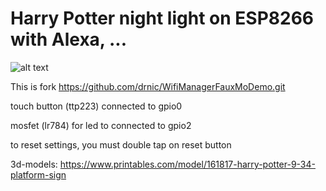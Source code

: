 # Harry Potter night light on ESP8266 with Alexa, ...

![alt text](https://cdn4.cdn-telegram.org/file/nQHny7IkjhF-XrnG_R96miWfoabArVVXbL9cfZ0GEse-21SWB8ROlkIZWs5S9qK10TlvhYE7NpWH2D9-wEKT3SwkKPZ03PoXKEckTn-lLYbqX8hPmKHmuNOctRHPgcih91T2OwEf-7mrMDKayU8MmRSfoi1OjFpSd2JY3pYG9zak-ZUjXAKGzBX6S39jgEiSYDV4bwXrt9Qlv7LNDxIRBAAm1ZTMgDPaXw6KszHDWeqC26pvDzwXUQKXQIxOCA0WFelvCkK_Etob2ndcvuyNSLA1AF2p4HGuEFDWSd_Pa9SJaHuMAHspXtyA6U8-QcN7vh5pPTkuQa9ZXzVTB4MtfA.jpg)


This is fork https://github.com/drnic/WifiManagerFauxMoDemo.git 

touch button (ttp223) connected to gpio0

mosfet (lr784) for led to connected to gpio2


to reset settings, you must double tap on reset button


3d-models: https://www.printables.com/model/161817-harry-potter-9-34-platform-sign
